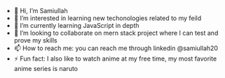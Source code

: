 - 👋 Hi, I’m Samiullah
- 👀 I’m interested in learning new techonologies related to my feild
- 🌱 I’m currently learning JavaScript in depth 
- 💞️ I’m looking to collaborate on mern stack project where I can test and prove my skills
- 📫 How to reach me: you can reach me through linkedin @samiullah20
- ⚡ Fun fact: I also like to watch anime at my free time, my most favorite anime series is naruto 

<!---
frontendfantasy/frontendfantasy is a ✨ special ✨ repository because its `README.md` (this file) appears on your GitHub profile.
You can click the Preview link to take a look at your changes.
--->
